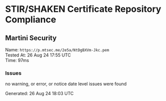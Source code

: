# STIR/SHAKEN Certificate Repository Compliance

## Martini Security

Name: `https://p.mtsec.me/2e5a/NtDgBXVm-Jkc.pem`\
Tested At: 26 Aug 24 17:55 UTC\
Time: 97ms

### Issues

no warning, or error, or notice date level issues were found

Generated: 26 Aug 24 18:03 UTC